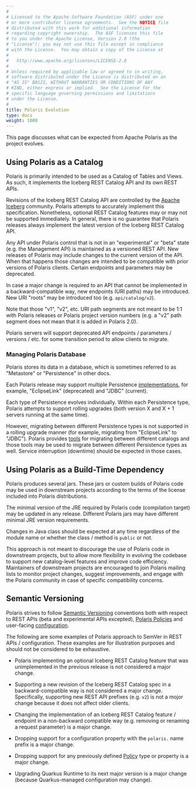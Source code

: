 ```yaml
---
#
# Licensed to the Apache Software Foundation (ASF) under one
# or more contributor license agreements.  See the NOTICE file
# distributed with this work for additional information
# regarding copyright ownership.  The ASF licenses this file
# to you under the Apache License, Version 2.0 (the
# "License"); you may not use this file except in compliance
# with the License.  You may obtain a copy of the License at
#
#   http://www.apache.org/licenses/LICENSE-2.0
#
# Unless required by applicable law or agreed to in writing,
# software distributed under the License is distributed on an
# "AS IS" BASIS, WITHOUT WARRANTIES OR CONDITIONS OF ANY
# KIND, either express or implied.  See the License for the
# specific language governing permissions and limitations
# under the License.
#
title: Polaris Evolution
type: docs
weight: 1000
---
```


This page discusses what can be expected from Apache Polaris as the project evolves.

## Using Polaris as a Catalog

Polaris is primarily intended to be used as a Catalog of Tables and Views. As such, 
it implements the Iceberg REST Catalog API and its own REST APIs.

Revisions of the Iceberg REST Catalog API are controlled by the [Apache Iceberg](https://iceberg.apache.org/)
community. Polaris attempts to accurately implement this specification. Nonetheless,
optional REST Catalog features may or may not be supported immediately. In general,
there is no guarantee that Polaris releases always implement the latest version of
the Iceberg REST Catalog API.

Any API under Polaris control that is not in an "experimental" or "beta" state 
(e.g. the Management API) is maintained as a versioned REST API. New releases of Polaris
may include changes to the current version of the API. When that happens those changes
are intended to be compatible with prior versions of Polaris clients. Certain endpoints
and parameters may be deprecated.

In case a major change is required to an API that cannot be implemented in a
backward-compatible way, new endpoints (URI paths) may be introduced. New URI "roots" may
be introduced too (e.g. `api/catalog/v2`). 

Note that those "v1", "v2", etc. URI path segments are not meant to be 1:1 with Polaris
releases or Polaris project version numbers (e.g. a "v2" path segment does not mean that
it is added in Polaris 2.0).

Polaris servers will support deprecated API endpoints / parameters / versions / etc. 
for some transition period to allow clients to migrate.

### Managing Polaris Database

Polaris stores its data in a database, which is sometimes referred to as "Metastore" or
"Persistence" in other docs.

Each Polaris release may support multiple Persistence [implementations](../metastores),
for example, "EclipseLink" (deprecated) and "JDBC" (current).

Each type of Persistence evolves individually. Within each Persistence type, Polaris
attempts to support rolling upgrades (both version X and X + 1 servers running at the
same time).

However, migrating between different Persistence types is not supported in a rolling
upgrade manner (for example, migrating from "EclipseLink" to "JDBC"). Polaris provides
[tools](https://github.com/apache/polaris-tools/) for migrating between different
catalogs and those tools may be used to migrate between different Persistence types
as well. Service interruption (downtime) should be expected in those cases.

## Using Polaris as a Build-Time Dependency

Polaris produces several jars. These jars or custom builds of Polaris code may be used in
downstream projects according to the terms of the license included into Polaris distributions.

The minimal version of the JRE required by Polaris code (compilation target) may be updated in
any release. Different Polaris jars may have different minimal JRE version requirements.

Changes in Java class should be expected at any time regardless of the module name or
whether the class / method is `public` or not.

This approach is not meant to discourage the use of Polaris code in downstream projects, but
to allow more flexibility in evolving the codebase to support new catalog-level features
and improve code efficiency. Maintainers of downstream projects are encouraged to join Polaris 
mailing lists to monitor project changes, suggest improvements, and engage with the Polaris
community in case of specific compatibility concerns.   

## Semantic Versioning

Polaris strives to follow [Semantic Versioning](https://semver.org/) conventions both with
respect to REST APIs (beta and experimental APIs excepted), [Polaris Policies](../policy/)
and user-facing [configuration](../configuration/).

The following are some examples of Polaris approach to SemVer in REST APIs / configuration.
These examples are for illustration purposes and should not be considered to be
exhaustive.

* Polaris implementing an optional Iceberg REST Catalog feature that was unimplemented
in the previous release is not considered a major change.

* Supporting a new revision of the Iceberg REST Catalog spec in a backward-compatible way
is not considered a major change. Specifically, supporting new REST API prefixes (e.g. `v2`)
is not a mojor change because it does not affect older clients.

* Changing the implementation of an Iceberg REST Catalog feature / endpoint in a non-backward
compatible way (e.g. removing or renaming a request parameter) is a major change.

* Dropping support for a configuration property with the `polaris.` name prefix is a major change.

* Dropping support for any previously defined [Policy](../policy/) type or property is a major change.

* Upgrading Quarkus Runtime to its next major version is a major change (because
Quarkus-managed configuration may change).   
